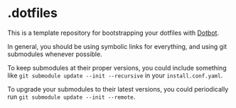 .dotfiles
=================

This is a template repository for bootstrapping your dotfiles with [Dotbot][dotbot].

In general, you should be using symbolic links for everything, and using git
submodules whenever possible.

To keep submodules at their proper versions, you could include something like
`git submodule update --init --recursive` in your `install.conf.yaml`.

To upgrade your submodules to their latest versions, you could periodically run
`git submodule update --init --remote`.


[dotbot]: https://github.com/anishathalye/dotbot
